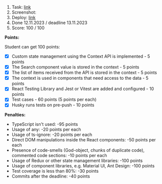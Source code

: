 1. Task: [link](https://github.com/rolling-scopes-school/tasks/tree/master/react/modules/module03)
2. Screenshot:
3. Deploy: [link](https://tetlisna.github.io/react-components/)
4. Done 12.11.2023 / deadline 13.11.2023
5. Score: 100 / 100

**Points:**

Student can get 100 points:

- [x] Custom state management using the Context API is implemented - 5 points
- [x] The Search component value is stored in the context - 5 points
- [x] The list of items received from the API is stored in the context - 5 points
- [x] The context is used in components that need access to the data - 5 points
- [x] React Testing Library and Jest or Vitest are added and configured - 10 points
- [x] Test cases - 60 points (5 points per each)
- [x] Husky runs tests on pre-push - 10 points

**Penalties:**

- TypeScript isn't used: -95 points
- Usage of any: -20 points per each
- Usage of ts-ignore: -20 points per each
- Direct DOM manipulations inside the React components: -50 points per each
- Presence of code-smells (God-object, chunks of duplicate code), commented code sections: -10 points per each
- Usage of Redux or other state management libraries: -100 points
- Usage of component libraries, e.g. Material UI, Ant Design: -100 points
- Test coverage is less than 80%: -30 points
- Commits after the deadline: -40 points
